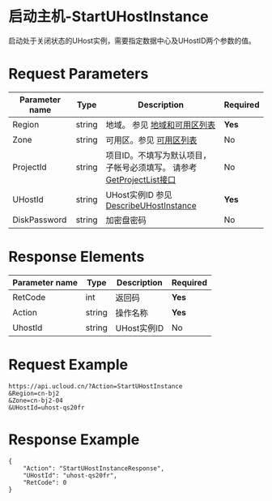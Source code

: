 # 启动主机-StartUHostInstance

启动处于关闭状态的UHost实例，需要指定数据中心及UHostID两个参数的值。

# Request Parameters
|Parameter name|Type|Description|Required|
|---|---|---|---|
|Region|string|地域。 参见 [地域和可用区列表](api/summary/regionlist)|**Yes**|
|Zone|string|可用区。参见 [可用区列表](api/summary/regionlist)|No|
|ProjectId|string|项目ID。不填写为默认项目，子帐号必须填写。 请参考[GetProjectList接口](api/summary/get_project_list)|No|
|UHostId|string|UHost实例ID 参见 [DescribeUHostInstance](api/uhost-api/describe_uhost_instance)|**Yes**|
|DiskPassword|string|加密盘密码|No|

# Response Elements
|Parameter name|Type|Description|Required|
|---|---|---|---|
|RetCode|int|返回码|**Yes**|
|Action|string|操作名称|**Yes**|
|UhostId|string|UHost实例ID|No|

# Request Example
```
https://api.ucloud.cn/?Action=StartUHostInstance
&Region=cn-bj2
&Zone=cn-bj2-04
&UHostId=uhost-qs20fr
```

# Response Example
```
{
    "Action": "StartUHostInstanceResponse", 
    "UHostId": "uhost-qs20fr", 
    "RetCode": 0
}
```

